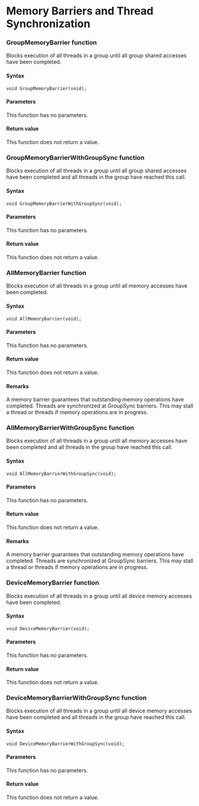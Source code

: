 # Memory Barriers and Thread Synchronization

### GroupMemoryBarrier function

Blocks execution of all threads in a group until all group shared accesses have been completed.

#### Syntax

``` syntax
void GroupMemoryBarrier(void);
```

#### Parameters

This function has no parameters.

#### Return value

This function does not return a value.

### GroupMemoryBarrierWithGroupSync function

Blocks execution of all threads in a group until all group shared accesses have been completed and all threads in the group have reached this call.

#### Syntax

``` syntax
void GroupMemoryBarrierWithGroupSync(void);
```

#### Parameters

This function has no parameters.

#### Return value

This function does not return a value.

### AllMemoryBarrier function

Blocks execution of all threads in a group until all memory accesses have been completed.

#### Syntax

``` syntax
void AllMemoryBarrier(void);
```

#### Parameters

This function has no parameters.

#### Return value

This function does not return a value.

#### Remarks

A memory barrier guarantees that outstanding memory operations have completed. Threads are synchronized at GroupSync barriers. This may stall a thread or threads if memory operations are in progress.

### AllMemoryBarrierWithGroupSync function

Blocks execution of all threads in a group until all memory accesses have been completed and all threads in the group have reached this call.

#### Syntax

``` syntax
void AllMemoryBarrierWithGroupSync(void);
```

#### Parameters

This function has no parameters.

#### Return value

This function does not return a value.

#### Remarks

A memory barrier guarantees that outstanding memory operations have completed. Threads are synchronized at GroupSync barriers. This may stall a thread or threads if memory operations are in progress.

### DeviceMemoryBarrier function

Blocks execution of all threads in a group until all device memory accesses have been completed.

#### Syntax

``` syntax
void DeviceMemoryBarrier(void);
```

#### Parameters

This function has no parameters.

#### Return value

This function does not return a value.

### DeviceMemoryBarrierWithGroupSync function

Blocks execution of all threads in a group until all device memory accesses have been completed and all threads in the group have reached this call.

#### Syntax

``` syntax
void DeviceMemoryBarrierWithGroupSync(void);
```

#### Parameters

This function has no parameters.

#### Return value

This function does not return a value.